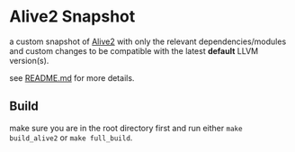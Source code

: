 # Alive2 Snapshot
a custom snapshot of [Alive2](https://github.com/AliveToolkit/alive2) with only the relevant dependencies/modules and custom changes to be compatible with the latest **default** LLVM version(s).

see [README.md](../README.md) for more details.

## Build
make sure you are in the root directory first and run either `make build_alive2` or `make full_build`.
